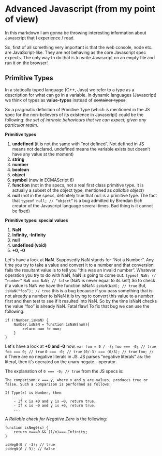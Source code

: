 # Advanced Javascript (from my point of view)

In this markdown I am gonna be throwing interesting information about Javascript that I experience / read.

So, first of all something very important is that the web console, node etc. are JavaScript-like. They are not behaving as the core Javascript spec expects. The only way to do that is to write Javascript on an empty file and run it on the browser!

## Primitive Types

In a statically typed language (C++, Java) we refer to a type as a description for what can go in a variable.
In dynamic languages (Javascript) we think of types as __value-types__ instead of ~~container-types~~.

So a pragmatic definition of Primitive Type (which is mentioned in the JS spec for the non-believers of its existence in Javascript) could be the following: *the set of intrinsic behaviours that we can expect, given any particular realm*.

__Primitive types__
1. __undefined__ (it is not the same with “not defined”. Not defined in JS means not declared. undefined means the variable exists but doesn’t have any value at the moment)
2. __string__
3. __number__
4. __boolean__
5. __object__
6. __symbol__ (new in ECMAScript 6)
7. __function__ (not in the specs, not a real first class primitive type. It is actually a subset of the object type, mentioned as *callable object*)
8. __null__ (not in the specs, definitely true that null is a primitive type. The fact that ` typeof null; // “object” ` is a bug admitted by Brendan Eich creator of the Javascript language several times. Bad thing is it cannot be fixed)

__Primitive types: special values__
1. __NaN__
2. __Infinity, -Infinity__
3. __null__
4. __undefined (void)__
5. __+0, -0__

Let's have a look at **NaN**.
Supposedly NaN stands for “Not a Number”. Any time you try to take a value and convert it to a number and that conversion fails the resultant value is to tell you “this was an invalid number”.
Whatever operation you try to do with NaN, NaN is going to come out.
`typeof NaN; // “number”`
`NaN === NaN; // false` (NaN is never equal to its self)
So to check if a value is NaN we have the function isNaN:
`isNaN(NaN); // true`
But,
`isNaN("foo”); // true` this is a bug because if you pass something that is not already a number to isNaN it is trying to convert this value to a number first and then test to see if it resulted into NaN. So by the time isNaN checks the value “foo” is already NaN. Fatal flaw!
To fix that bug we can use the following:
```
if (!Number.isNaN) {
	Number.isNaN = function isNaN(num){
		return num != num;
	}
}
```

Let's have a look at **+0 and -0** now.
`var foo = 0 / -3;`
`foo === -0; // true`
`foo === 0; // true`
`0 === -0; // true`
`(0/-3) === (0/3); // true`
`foo; // 0`
There are no negative literals in JS.
JS parses “negative literals” as: the literal, then it’s operated on the unary negate - operator.

The explanation of `0 === -0; // true` from the JS specs is:
```
The comparison x === y, where x and y are values, produces true or false. Such a comparison is performed as follows:

If Type(x) is Number, then
    ....
    - If x is +0 and y is −0, return true.
    - If x is −0 and y is +0, return true.
    ...
```

A *Reliable check for Negative Zero* is the following:

```
function isNeg0(x) {
	return x===0 && (1/x)===-Infinity;
}

isNeg0(0 / -3); // true
isNeg0(0 / 3); // false
```
